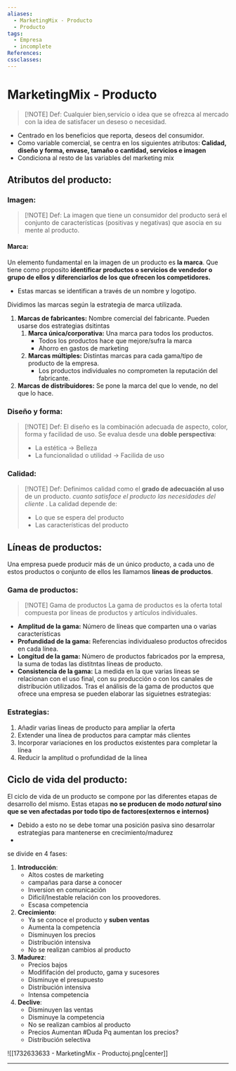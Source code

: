 ```yaml
---
aliases:
  - MarketingMix - Producto
  - Producto
tags:
  - Empresa
  - incomplete
References: 
cssclasses:
---
```

# MarketingMix - Producto

> [!NOTE] Def: 
> Cualquier bien,servicio o idea que se ofrezca al mercado con la idea de satisfacer un deseso o necesidad. 
> 
+ Centrado en los beneficios que reporta, deseos del consumidor.
+ Como variable comercial, se centra en los siguientes atributos: **Calidad, diseño y forma, envase, tamaño o cantidad, servicios e imagen**
+ Condiciona al resto de las variables del marketing mix
## Atributos del producto: 

### Imagen: 

> [!NOTE] Def: 
> La imagen que tiene un consumidor del producto será el conjunto de características (positivas y negativas) que  asocia en su mente al producto.
#### Marca:
Un elemento fundamental en la imagen de un producto es **la marca**. Que tiene como proposito **identificar productos o servicios de vendedor o grupo de ellos y diferenciarlos de los que ofrecen los competidores.**
+ Estas marcas se identifican a través de un nombre y logotipo.

Dividimos las marcas según la estrategia de marca utilizada. 
1. **Marcas de fabricantes:** Nombre comercial del fabricante. Pueden usarse dos estrategias dsitintas
	1. **Marca única/corporativa:** Una marca para todos los productos. 
	   + Todos los productos hace que mejore/sufra la marca
	   + Ahorro en gastos de marketing 
	2. **Marcas múltiples:** Distintas marcas para cada gama/tipo de producto de la empresa. 
	   + Los productos individuales no comprometen la reputación del fabricante. 
2. **Marcas de distribuidores:** Se pone la marca del que lo vende, no del que lo hace. 

### Diseño y forma: 

> [!NOTE] Def: 
> El diseño es la combinación adecuada de aspecto, color, forma y facilidad de uso. Se evalua desde una **doble perspectiva**:
> + La estética → Belleza
> + La funcionalidad o utilidad → Facilida de uso

### Calidad: 

> [!NOTE] Def: 
> Definimos calidad como el **grado de adecuación al uso** de un producto. *cuanto satisface el producto las necesidades del cliente* . La calidad depende de:
> + Lo que se espera del producto 
> + Las características del producto

## Líneas de productos:
Una empresa puede producir más de un único producto, a cada uno de estos productos o conjunto de ellos les llamamos **líneas de productos**. 
 
### Gama de productos:
> [!NOTE] Gama de productos
> La gama de productos es la oferta total compuesta por líneas de productos y artículos individuales.  

+ **Amplitud de la gama:** Número de líneas que comparten una o varias características 
+ **Profundidad de la gama:** Referencias individualeso productos ofrecidos en cada línea. 
+ **Longitud de la gama:** Número de productos fabricados por la empresa, la suma de todas las distitntas líneas de producto. 
+ **Consistencia de la gama:** La medida en la que varias lineas se relacionan con el uso final, con su producción o con los canales de distribución utilizados. 
Tras el análisis de la gama de productos que ofrece una empresa se pueden elaborar las siguietnes estrategias:
### Estrategias: 
1. Añadir varias lineas de producto para ampliar la oferta
2. Extender una línea de productos para camptar más clientes
3. Incorporar variaciones en los productos existentes para completar la línea 
4. Reducir la amplitud o profundidad de la línea

## Ciclo de vida del producto: 
El ciclo de vida de un producto se compone por las diferentes etapas de desarrollo del mismo. Estas etapas **no se producen de modo *natural* sino que se ven afectadas por todo tipo de factores(externos e internos)**
+ Debido a esto no se debe tomar una posición pasiva sino desarrolar estrategias para mantenerse en crecimiento/madurez
+ 

se divide en 4 fases: 
1. **Introducción**: 
   + Altos costes de marketing
   + campañas para darse a conocer
   + Inversion en comunicación
   + Dificil/Inestable relación con los proovedores.
   + Escasa competencia
2. **Crecimiento**:  
   + Ya se conoce el producto y **suben ventas**
   + Aumenta la competencia
   + Disminuyen los precios
   + Distribución intensiva
   + No se realizan cambios al producto
3. **Madurez**:
   + Precios bajos 
   + Modififación del producto, gama y sucesores
   + Disminuye el presupuesto 
   + Distribución intensiva
   + Intensa competencia
4. **Declive**: 
   + Disminuyen las ventas 
   + Disminuye la competencia
   + No se realizan cambios al producto 
   + Precios Aumentan 
     #Duda Pq aumentan los precios?
   + Distribución selectiva 

![[1732633633 - MarketingMix - Productoj.png|center]]
***